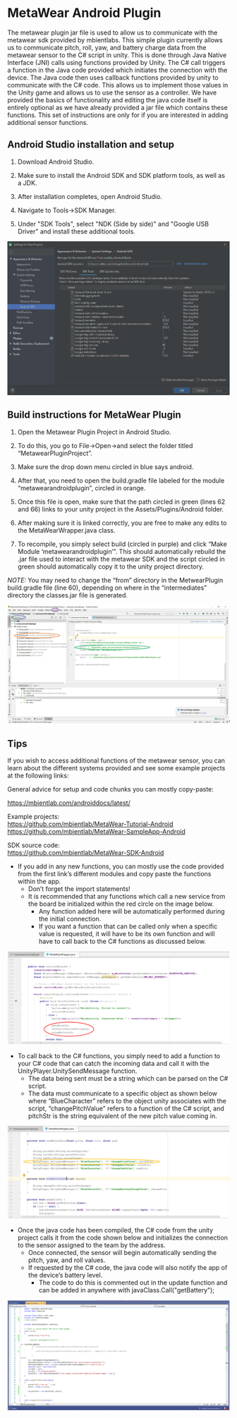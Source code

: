 # MetaWear Android Plugin

The metawear plugin jar file is used to allow us to communicate with the metawear sdk provided by mbientlabs. This simple plugin currently allows us to communicate pitch, roll, yaw, and battery charge data from the metawear sensor to the C# script in unity. This is done through Java Native Interface (JNI) calls using functions provided by Unity. The C# call triggers a function in the Java code provided which initiates the connection with the device. The Java code then uses callback functions provided by unity to communicate with the C# code. This allows us to implement those values in the Unity game and allows us to use the sensor as a controller. We have provided the basics of functionality and editing the java code itself is entirely optional as we have already provided a jar file which contains these functions. This set of instructions are only for if you are interested in adding additional sensor functions.

## Android Studio installation and setup

1. Download Android Studio.

2. Make sure to install the Android SDK and SDK platform tools, as well as a JDK.

3. After installation completes, open Android Studio.

4. Navigate to Tools->SDK Manager.

5. Under "SDK Tools", select "NDK (Side by side)" and "Google USB Driver" and install these additional tools.

![](doc/android_sdkmanager_screenshot.png)

## Build instructions for MetaWear Plugin

1. Open the Metawear Plugin Project in Android Studio.   

2. To do this, you go to File->Open->and select the folder titled “MetawearPluginProject”.  

3. Make sure the drop down menu circled in blue says android.  

4. After that, you need to open the build.gradle file labeled for the module “metawearandroidplugin”, circled in orange.

5. Once this file is open, make sure that the path circled in green (lines 62 and 66) links to your unity project in the Assets/Plugins/Android folder.

6. After making sure it is linked correctly, you are free to make any edits to the MetaWearWrapper.java class.

7. To recompile, you simply select build (circled in purple) and click “Make Module ‘metawearandroidplugin’”. This should automatically rebuild the .jar file used to interact with the metawear SDK and the script circled in green should automatically copy it to the unity project directory.

*NOTE:* You may need to change the “from” directory in the MetwearPlugin build.gradle file (line 60), depending on where in the “intermediates” directory the classes.jar file is generated.

![](doc/android_studio_screenshot.png)

## Tips

If you wish to access additional functions of the metawear sensor, you can learn about the different systems provided and see some example projects at the following links: 

General advice for setup and code chunks you can mostly copy-paste:  

https://mbientlab.com/androiddocs/latest/

Example projects:  
https://github.com/mbientlab/MetaWear-Tutorial-Android  
https://github.com/mbientlab/MetaWear-SampleApp-Android  

SDK source code:  
https://github.com/mbientlab/MetaWear-SDK-Android

- If you add in any new functions, you can mostly use the code provided from the first link’s different modules and copy paste the functions within the app.  
   - Don’t forget the import statements!  
   - It is recommended that any functions which call a new service from the board be initialized within the red circle on the image below.
       - Any function added here will be automatically performed during the initial connection.
       - If you want a function that can be called only when a specific value is requested, it will have to be its own function and will have to call back to the C# functions as discussed below.

![](doc/metawear_java_initialize_screenshot.png)

- To call back to the C# functions, you simply need to add a function to your C# code that can catch the incoming data and call it with the UnityPlayer.UnitySendMessage function.
   - The data being sent must be a string which can be parsed on the C# script.
   - The data must communicate to a specific object as shown below where “BlueCharacter” refers to the object unity associates with the script, “changePitchValue” refers to a function of the C# script, and pitchStr is the string equivalent of the new pitch value coming in.

![](doc/metawear_java_unitysendmessage_screenshot.png)
 
- Once the java code has been compiled, the C# code from the unity project calls it from the code shown below and initializes the connection to the sensor assigned to the team by the address.
   - Once connected, the sensor will begin automatically sending the pitch, yaw, and roll values.
   - If requested by the C# code, the java code will also notify the app of the device’s battery level.
      - The code to do this is commented out in the update function and can be added in anywhere with javaClass.Call("getBattery");

![](doc/unity_csharp_screenshot.png)
